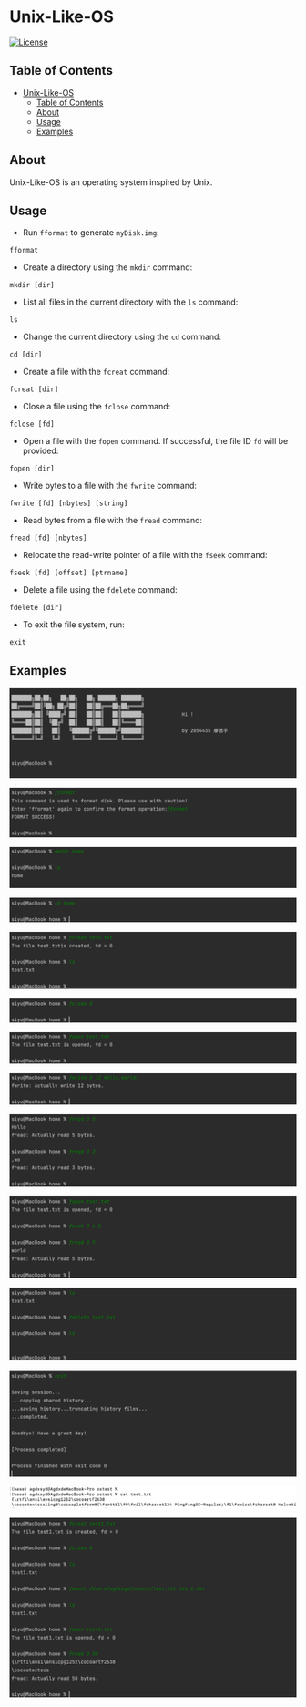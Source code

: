 # Unix-Like-OS

[![License](https://img.shields.io/badge/license-MIT-blue.svg)](LICENSE)

## Table of Contents

- [Unix-Like-OS](#unix-like-os)
  - [Table of Contents](#table-of-contents)
  - [About](#about)
  - [Usage](#usage)
  - [Examples](#examples)

## About

Unix-Like-OS is an operating system inspired by Unix.

## Usage
- Run `fformat` to generate `myDisk.img`:
```
fformat
```
- Create a directory using the `mkdir` command:
```
mkdir [dir]
```
- 
  List all files in the current directory with the `ls` command:
```
ls
```
- Change the current directory using the `cd` command:

```
cd [dir]
```

- Create a file with the `fcreat` command:

```
fcreat [dir]
```
- Close a file using the `fclose` command:

```
fclose [fd]
```
- Open a file with the `fopen` command. If successful, the file ID `fd` will be provided:

```
fopen [dir]
```

- Write bytes to a file with the `fwrite` command:

```
fwrite [fd] [nbytes] [string]
```

- Read bytes from a file with the `fread` command:

```
fread [fd] [nbytes]
```
- Relocate the read-write pointer of a file with the `fseek` command:
```
fseek [fd] [offset] [ptrname]
```
- Delete a file using the `fdelete` command:
```
fdelete [dir]
```
- To exit the file system, run:
```
exit
```

## Examples

![0_初始界面](./img/0_初始界面.png)

![1-0_fformat](./img/1-0_fformat.png)

![1-1_mkdir](./img/1-1_mkdir.png)

![1-2_cd](./img/1-2_cd.png)

![1-3_fcreat](./img/1-3_fcreat.png)

![1-4_fclose](./img/1-4_fclose.png)

![1-5_fopen](./img/1-5_fopen.png)

![1-6_fwrite](./img/1-6_fwrite.png)

![1-7_fread](./img/1-7_fread.png)

![1-8_fseek](./img/1-8_fseek.png)

![1-9_fdelete](./img/1-9_fdelete.png)

![1-10_exit](./img/1-10_exit.png)

![1-11_fmount-compare](./img/1-11_fmount-compare.png)

![1-11_fmount](./img/1-11_fmount.png)
